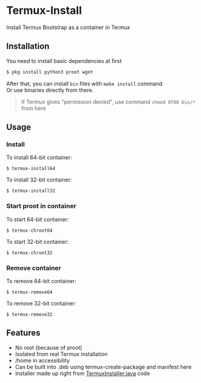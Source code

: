 # Termux-Install
Install Termux Bootstrap as a container in Termux

## Installation
You need to install basic dependencies at first <br/>
```sh
$ pkg install python3 proot wget
```

After that, you can install `bin` files with `make install` command <br/>
Or use binaries directly from there. <br/>
> If Termux gives "permission denied", use command `chmod 0700 bin/*` from here

## Usage

### Install

To install 64-bit container: 
```
$ termux-install64
```
To install 32-bit container:
```
$ termux-install32
```

### Start proot in container

To start 64-bit container:
```
$ termux-chroot64
```

To start 32-bit container:
```
$ termux-chroot32
```

### Remove container

To remove 64-bit container:
```
$ termux-remove64
```

To remove 32-bit container:
```
$ termux-remove32
```

## Features

- No root (because of proot)
- Isolated from real Termux installation
- /home in accessibility
- Can be built into .deb using termux-create-package and manifest here
- Installer made up right from [TermuxInstaller.java](https://github.com/termux/termux-app/blob/master/app/src/main/java/com/termux/app/TermuxInstaller.java) code
